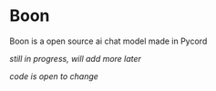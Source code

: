 # Boon

Boon is a open source ai chat model made in Pycord

*still in progress, will add more later* 

*code is open to change* 
